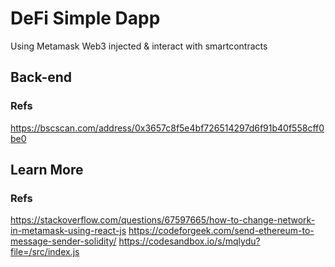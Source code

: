 # DeFi Simple Dapp

Using Metamask Web3 injected & interact with smartcontracts

## Back-end

### Refs

https://bscscan.com/address/0x3657c8f5e4bf726514297d6f91b40f558cff0be0

## Learn More

### Refs

https://stackoverflow.com/questions/67597665/how-to-change-network-in-metamask-using-react-js
https://codeforgeek.com/send-ethereum-to-message-sender-solidity/
https://codesandbox.io/s/mqlydu?file=/src/index.js
